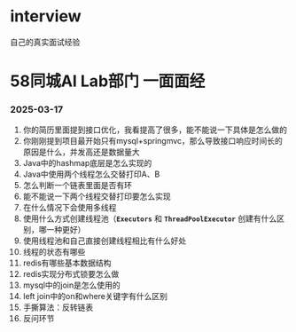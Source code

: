 # interview
自己的真实面试经验

# 58同城AI Lab部门 一面面经
### 2025-03-17
1. 你的简历里面提到接口优化，我看提高了很多，能不能说一下具体是怎么做的
2. 你刚刚提到项目最开始只有mysql+springmvc，那么导致接口响应时间长的原因是什么，并发高还是数据量大
3. Java中的hashmap底层是怎么实现的
4. Java中使用两个线程怎么交替打印A、B
5. 怎么判断一个链表里面是否有环
6. 能不能说一下两个线程交替打印要怎么实现
7. 在什么情况下会使用多线程
8. 使用什么方式创建线程池（**`Executors`** 和 **`ThreadPoolExecutor`** 创建有什么区别，哪一种更好）
9. 使用线程池和自己直接创建线程相比有什么好处
10. 线程的状态有哪些
11. redis有哪些基本数据结构
12. redis实现分布式锁要怎么做
13. mysql中的join是怎么使用的
14. left join中的on和where关键字有什么区别
15. 手撕算法：反转链表
16. 反问环节

